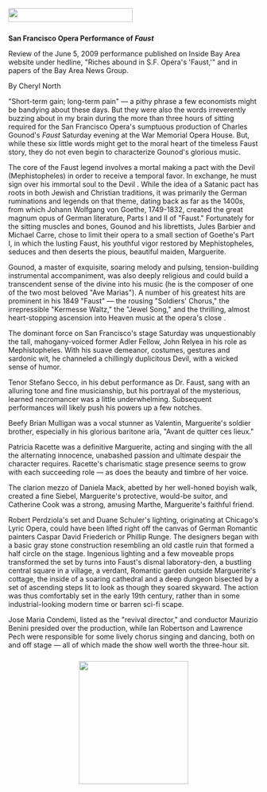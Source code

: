 <!-- MAIN TABLE -->
<tr class="table_main" >
<td class="td_center" valign="top">

<img src="images/title_reviews.gif" width="250" height="28" vspace="10" /><br />




<b>San Francisco Opera Performance of <i>Faust</i></b>
<p></p>



Review of the June 5, 2009 performance published on Inside Bay Area website under hedline, "Riches abound in S.F. Opera's 'Faust,'" and in papers of the Bay Area News Group. <p></p>

By Cheryl North
<p></p>

"Short-term gain; long-term pain" &mdash; a pithy phrase a few economists might be bandying about these days. But they were also the words irreverently buzzing about in my brain during the more than three hours of sitting required for the San Francisco Opera's sumptuous production of Charles Gounod's <i>Faust</i> Saturday evening at the War Memorial Opera House. But, while these six little words might get to the moral heart of the timeless Faust story, they do not even begin to characterize Gounod's glorious music.<p></p>

The core of the Faust legend involves a mortal making a pact with the Devil (Mephistopheles) in order to receive a temporal favor.  In exchange, he must sign over his immortal soul to the Devil . While the idea of a Satanic pact has roots in both Jewish and Christian traditions, it was primarily the German ruminations and legends on that theme, dating back as far as the 1400s, from which Johann Wolfgang von Goethe, 1749-1832, created the great magnum opus of German literature, Parts I and II of "Faust." Fortunately for the sitting muscles and bones, Gounod and his librettists, Jules Barbier and Michael Carre, chose to limit their opera to a small section of Goethe's Part I, in which the lusting Faust, his youthful vigor restored by Mephistopheles, seduces and then deserts the pious, beautiful maiden, Marguerite.<p></p>

Gounod, a master of exquisite, soaring melody and pulsing, tension-building instrumental accompaniment, was also deeply religious and could build a transcendent sense of the divine into his music (he is the composer of one of the two most beloved "Ave Marias"). A number of his greatest hits are prominent in his 1849 "Faust" &mdash; the rousing "Soldiers' Chorus," the irrepressible "Kermesse Waltz," the "Jewel Song," and the thrilling, almost heart-stopping ascension into Heaven music at the opera's close .<p></p>

The dominant force on San Francisco's stage Saturday was unquestionably the tall, mahogany-voiced former Adler Fellow, John Relyea in his role as Mephistopheles. With his suave demeanor, costumes, gestures and sardonic wit, he channeled a chillingly duplicitous Devil, with a wicked sense of humor. <p></p>

Tenor Stefano Secco, in his debut performance as Dr. Faust, sang with an alluring tone and fine musicianship, but his portrayal of the mysterious, learned necromancer was a little underwhelming. Subsequent performances will likely push his powers up a few notches. <p></p>

Beefy Brian Mulligan was a vocal stunner as Valentin, Marguerite's soldier brother, especially in his glorious baritone aria, "Avant de quitter ces lieux." <p></p>

Patricia Racette was a definitive Marguerite, acting and singing with the all the alternating innocence, unabashed passion and ultimate despair the character requires. Racette's charismatic stage presence seems to grow with each succeeding role &mdash; as does the beauty and timbre of her voice.<p></p>

The clarion mezzo of Daniela Mack, abetted by her well-honed boyish walk, created a fine Siebel, Marguerite's protective, would-be suitor, and Catherine Cook was a strong, amusing Marthe, Marguerite's faithful friend.<p></p>

Robert Perdziola's set and Duane Schuler's lighting, originating at Chicago's Lyric Opera, could have been lifted right off the canvas of German Romantic painters Caspar David Friederich or Phillip Runge. The designers began with a basic gray stone construction resembling an old castle ruin that formed a half circle on the stage. Ingenious  lighting and a few moveable props transformed the set by turns into Faust's dismal laboratory-den, a bustling central square in a village, a verdant, Romantic garden outside Marguerite's cottage,  the inside of a soaring cathedral and a deep dungeon bisected by a set of ascending steps lit to look as though they soared skyward. The action was thus comfortably set in the early 19th century, rather than in some industrial-looking modern time or barren sci-fi scape.<p></p>

Jose Maria Condemi, listed as the "revival director," and conductor Maurizio Benini presided over the production, while Ian Robertson and Lawrence Pech were responsible for some lively chorus singing and dancing, both on and off stage &mdash; all of which made the show well worth the three-hour sit.

<p></p> <p></p> <p></p> <center>

<!-- LEFT TO RIGHT CELL CHANGE -->
</td><td class="td_right">

<img src="images/logos_newspaper.gif" width="220" height="248" vspace="10" /><br />

<p></p>





</td></tr></table>
</td></tr></table>

<br /><br />


<img src="images/btn_articles_on.gif" height="1" width="1" />
<img src="images/btn_casestudies_on.gif" height="1" width="1" />
<img src="images/btn_cheryl_on.gif" height="1" width="1" />
<img src="images/btn_cheryl_p_on.gif" height="1" width="1" />
<img src="images/btn_clients_on.gif" height="1" width="1" />
<img src="images/btn_contact_on.gif" height="1" width="1" />
<img src="images/btn_history_on.gif" height="1" width="1" />
<img src="images/btn_home_on.gif" height="1" width="1" />
<img src="images/btn_interviews_on.gif" height="1" width="1" />
<img src="images/btn_resume_on.gif" height="1" width="1" />
<img src="images/btn_reviews_on.gif" height="1" width="1" />
<img src="images/btn_services_on.gif" height="1" width="1" />
<img src="images/btn_warner_on.gif" height="1" width="1" />
<img src="images/btn_warner_p_on.gif" height="1" width="1" />

<!-- EXTERNAL LINKS -->
<div style="position: absolute; top: -20px; left: -20px;">
<a href="http://www.dunningmarketing.com">.</a>
<a href="http://www.witnessamerica.com">.</a>
<a href="http://www.witnessamerica.com/camcorders">.</a>
<a href="http://www.ksql.com">.</a>
<a href="http://www.ascendaviation.com">.</a>
<a href="http://www.echovalleysupply.com">.</a>
<a href="http://www.northworks.net">.</a>
<a href="http://www.attainia.com">.</a>
<a href="http://www.briandunning.com">.</a>
</div>
<!-- END EXTERNAL LINKS -->

</body>
</html>
